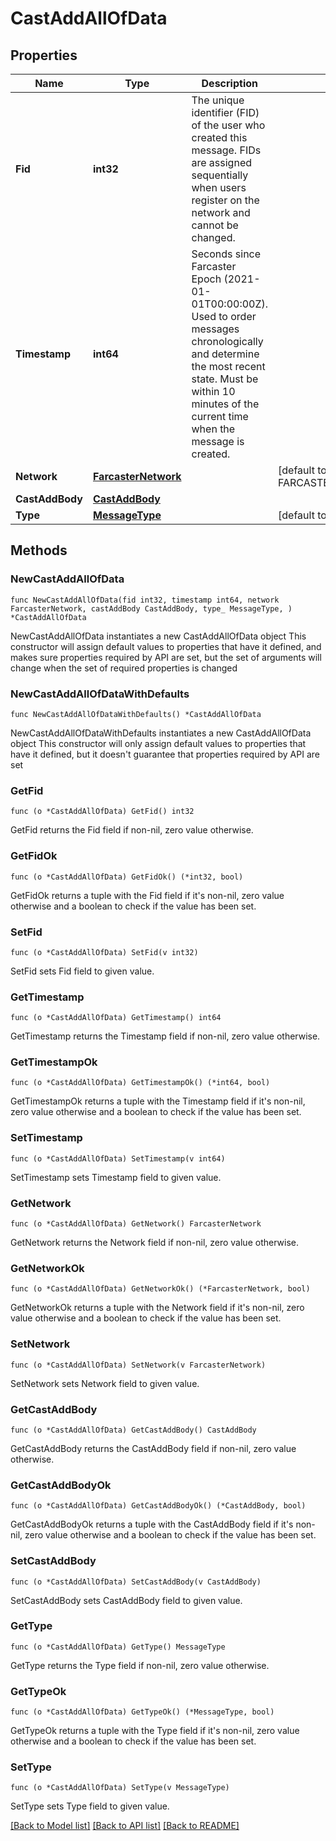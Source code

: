 # CastAddAllOfData

## Properties

Name | Type | Description | Notes
------------ | ------------- | ------------- | -------------
**Fid** | **int32** | The unique identifier (FID) of the user who created this message. FIDs are assigned sequentially when users register on the network and cannot be changed. | 
**Timestamp** | **int64** | Seconds since Farcaster Epoch (2021-01-01T00:00:00Z). Used to order messages chronologically and determine the most recent state. Must be within 10 minutes of the current time when the message is created. | 
**Network** | [**FarcasterNetwork**](FarcasterNetwork.md) |  | [default to FARCASTERNETWORK_FARCASTER_NETWORK_MAINNET]
**CastAddBody** | [**CastAddBody**](CastAddBody.md) |  | 
**Type** | [**MessageType**](MessageType.md) |  | [default to MESSAGETYPE_MESSAGE_TYPE_CAST_ADD]

## Methods

### NewCastAddAllOfData

`func NewCastAddAllOfData(fid int32, timestamp int64, network FarcasterNetwork, castAddBody CastAddBody, type_ MessageType, ) *CastAddAllOfData`

NewCastAddAllOfData instantiates a new CastAddAllOfData object
This constructor will assign default values to properties that have it defined,
and makes sure properties required by API are set, but the set of arguments
will change when the set of required properties is changed

### NewCastAddAllOfDataWithDefaults

`func NewCastAddAllOfDataWithDefaults() *CastAddAllOfData`

NewCastAddAllOfDataWithDefaults instantiates a new CastAddAllOfData object
This constructor will only assign default values to properties that have it defined,
but it doesn't guarantee that properties required by API are set

### GetFid

`func (o *CastAddAllOfData) GetFid() int32`

GetFid returns the Fid field if non-nil, zero value otherwise.

### GetFidOk

`func (o *CastAddAllOfData) GetFidOk() (*int32, bool)`

GetFidOk returns a tuple with the Fid field if it's non-nil, zero value otherwise
and a boolean to check if the value has been set.

### SetFid

`func (o *CastAddAllOfData) SetFid(v int32)`

SetFid sets Fid field to given value.


### GetTimestamp

`func (o *CastAddAllOfData) GetTimestamp() int64`

GetTimestamp returns the Timestamp field if non-nil, zero value otherwise.

### GetTimestampOk

`func (o *CastAddAllOfData) GetTimestampOk() (*int64, bool)`

GetTimestampOk returns a tuple with the Timestamp field if it's non-nil, zero value otherwise
and a boolean to check if the value has been set.

### SetTimestamp

`func (o *CastAddAllOfData) SetTimestamp(v int64)`

SetTimestamp sets Timestamp field to given value.


### GetNetwork

`func (o *CastAddAllOfData) GetNetwork() FarcasterNetwork`

GetNetwork returns the Network field if non-nil, zero value otherwise.

### GetNetworkOk

`func (o *CastAddAllOfData) GetNetworkOk() (*FarcasterNetwork, bool)`

GetNetworkOk returns a tuple with the Network field if it's non-nil, zero value otherwise
and a boolean to check if the value has been set.

### SetNetwork

`func (o *CastAddAllOfData) SetNetwork(v FarcasterNetwork)`

SetNetwork sets Network field to given value.


### GetCastAddBody

`func (o *CastAddAllOfData) GetCastAddBody() CastAddBody`

GetCastAddBody returns the CastAddBody field if non-nil, zero value otherwise.

### GetCastAddBodyOk

`func (o *CastAddAllOfData) GetCastAddBodyOk() (*CastAddBody, bool)`

GetCastAddBodyOk returns a tuple with the CastAddBody field if it's non-nil, zero value otherwise
and a boolean to check if the value has been set.

### SetCastAddBody

`func (o *CastAddAllOfData) SetCastAddBody(v CastAddBody)`

SetCastAddBody sets CastAddBody field to given value.


### GetType

`func (o *CastAddAllOfData) GetType() MessageType`

GetType returns the Type field if non-nil, zero value otherwise.

### GetTypeOk

`func (o *CastAddAllOfData) GetTypeOk() (*MessageType, bool)`

GetTypeOk returns a tuple with the Type field if it's non-nil, zero value otherwise
and a boolean to check if the value has been set.

### SetType

`func (o *CastAddAllOfData) SetType(v MessageType)`

SetType sets Type field to given value.



[[Back to Model list]](../README.md#documentation-for-models) [[Back to API list]](../README.md#documentation-for-api-endpoints) [[Back to README]](../README.md)


